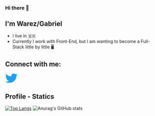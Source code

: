 ### Hi there 👏
## I'm Warez/Gabriel
- I live in :brazil:
- Currently I work with Front-End, but I am wanting to become a Full-Stack little by little 🖥️
## Connect with me:
<a href="https://twitter.com/WarezThe">
  <img height="30" width="40" src="https://raw.githubusercontent.com/devicons/devicon/master/icons/twitter/twitter-original.svg">
</a>

## Profile - Statics
[![Top Langs](https://github-readme-stats.vercel.app/api/top-langs/?username=anuraghazra&layout=compact)](https://github.com/TheWarez/TheWarez)
![Anurag's GitHub stats](https://github-readme-stats.vercel.app/api?username=anuraghazra&show_icons=true&theme=dark)
